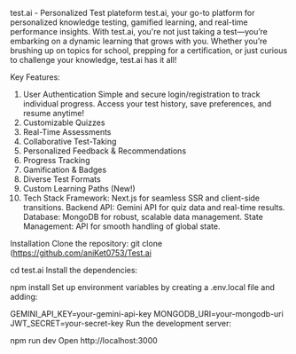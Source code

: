 test.ai - Personalized Test plateform
 test.ai, your go-to platform for personalized knowledge testing, gamified learning, and real-time performance insights. With test.ai, you're not just taking a test—you’re embarking on a dynamic learning  that grows with you. Whether you’re brushing up on topics for school, prepping for a certification, or just curious to challenge your knowledge, test.ai has it all!

 Key Features:
1. User Authentication
Simple and secure login/registration to track individual progress. Access your test history, save preferences, and resume anytime!
2. Customizable Quizzes
3. Real-Time Assessments
4. Collaborative Test-Taking
5. Personalized Feedback & Recommendations
6. Progress Tracking 
7. Gamification & Badges
8. Diverse Test Formats 
9. Custom Learning Paths (New!)
10.  Tech Stack
Framework: Next.js for seamless SSR and client-side transitions.
Backend API: Gemini API for quiz data and real-time results.
Database: MongoDB for robust, scalable data management.
State Management:  API for smooth handling of global state.

Installation
Clone the repository:
git clone (https://github.com/aniKet0753/Test.ai

cd test.ai
Install the dependencies:

npm install
Set up environment variables by creating a .env.local file and adding:

GEMINI_API_KEY=your-gemini-api-key
MONGODB_URI=your-mongodb-uri
JWT_SECRET=your-secret-key
Run the development server:

npm run dev
Open http://localhost:3000

